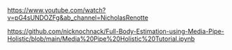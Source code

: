 https://www.youtube.com/watch?v=pG4sUNDOZFg&ab_channel=NicholasRenotte

https://github.com/nicknochnack/Full-Body-Estimation-using-Media-Pipe-Holistic/blob/main/Media%20Pipe%20Holistic%20Tutorial.ipynb
